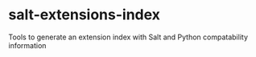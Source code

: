 # salt-extensions-index
Tools to generate an extension index with Salt and Python compatability information
